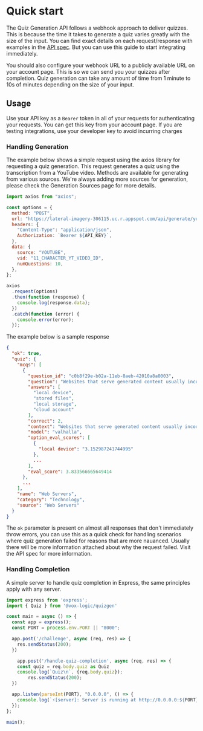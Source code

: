 # Quick start

The Quiz Generation API follows a webhook approach to deliver quizzes. This is because the time it takes to generate a quiz varies greatly with the size of the input. You can find exact details on each request/response with examples in the [API spec](https://quizgen.io/api/spec). But you can use this guide to start integrating immediately.

You should also configure your webhook URL to a publicly available URL on your account page. This is so we can send you your quizzes after completion. Quiz generation can take any amount of time from 1 minute to 10s of minutes depending on the size of your input.

## Usage

Use your API key as a `Bearer` token in all of your requests for authenticating your requests. You can get this key from your account page. If you are testing integrations, use your developer key to avoid incurring charges

### Handling Generation

The example below shows a simple request using the axios library for requesting a quiz generation. This request generates a quiz using the transcription from a YouTube video. Methods are available for generating from various sources. We're always adding more sources for generation, please check the Generation Sources page for more details.

```javascript
import axios from "axios";

const options = {
  method: "POST",
  url: "https://lateral-imagery-306115.uc.r.appspot.com/api/generate/youtube",
  headers: {
    "Content-Type": "application/json",
    Authorization: `Bearer ${API_KEY}`,
  },
  data: {
    source: "YOUTUBE",
    vid: "11_CHARACTER_YT_VIDEO_ID",
    numQuestions: 10,
  },
};

axios
  .request(options)
  .then(function (response) {
    console.log(response.data);
  })
  .catch(function (error) {
    console.error(error);
  });
```

The example below is a sample response

```json
{
  "ok": true,
  "quiz": {
    "mcqs": [
      {
        "question_id": "c0b8f29e-b02a-11eb-8aeb-42010a8a0003",
        "question": "Websites that serve generated content usually incorporate what when possible?",
        "answers": [
          "local device",
          "stored files",
          "local storage",
          "cloud account"
        ],
        "correct": 2,
        "context": "Websites that serve generated content usually incorporate stored files whenever possible. Technologies such as REST and SOAP, which use HTTP as a basis for general computer-to-computer communication, have extended the application of web servers well beyond their original purpose of serving human-readable pages. In March 1989 Sir Tim Berners-Lee proposed a new project to his employer CERN, with the goal of easing the exchange of information between scientists by using a hypertext system.",
        "model": "valhalla",
        "option_eval_scores": [
          {
            "local device": "3.152987241744995"
          },
          ...
        ],
        "eval_score": 3.833566665649414
      },
      ...
    ],
    "name": "Web Servers",
    "category": "Technology",
    "source": "Web Servers"
  }
}
```

The `ok` parameter is present on almost all responses that don't immediately throw errors, you can use this as a quick check for handling scenarios where quiz generation failed for reasons that are more nauanced. Usually there will be more information attached about why the request failed. Visit the API spec for more information.

### Handling Completion

A simple server to handle quiz completion in Express, the same principles apply with any server.

```javascript
import express from 'express';
import { Quiz } from '@vox-logic/quizgen'

const main = async () => {
  const app = express();
  const PORT = process.env.PORT || "8000";

  app.post('/challenge', async (req, res) => {
    res.sendStatus(200);
  })

	app.post('/handle-quiz-completion', async (req, res) => {
    const quiz = req.body.quiz as Quiz
    console.log(`Quiz\n`, {req.body.quiz});
		res.sendStatus(200);
  })

  app.listen(parseInt(PORT), "0.0.0.0", () => {
    console.log(`⚡️[server]: Server is running at http://0.0.0.0:${PORT}`);
  });
};

main();
```
